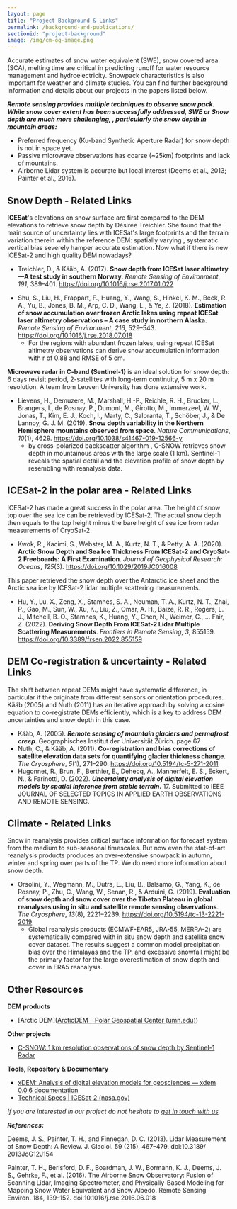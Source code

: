 ```yaml
---
layout: page
title: "Project Background & Links"
permalink: /background-and-publications/
sectionid: "project-background"
image: /img/cm-og-image.png
---
```


Accurate estimates of snow water equivalent (SWE), snow covered area (SCA), melting time are critical in predicting runoff for water resource management and hydroelectricity. Snowpack characteristics is also important for weather and climate studies. You can find further background information and details about our projects in the papers listed below.

***Remote sensing provides multiple techniques to observe snow pack. While snow cover extent has been successfully addressed, SWE or Snow depth are much more challenging, , particularly the snow depth in mountain areas:***

- Preferred frequency (Ku-band Synthetic Aperture Radar) for snow depth is not in space yet.
- Passive microwave observations has coarse (~25km) footprints and lack of mountains.
- Airborne Lidar system is accurate but local interest (Deems et al., 2013; Painter et al., 2016).

## Snow Depth - Related Links

**ICESat**'s elevations on snow surface are first compared to the DEM elevations to retrieve snow depth by Désirée Treichler. She found that the main source of uncertainty lies with ICESat's large footprints and the terrain variation therein within the reference DEM: spatially varying , systematic vertical bias severely hamper accurate estimation. Now what if there is new ICESat-2 and high quality DEM nowadays?

 * Treichler, D., & Kääb, A. (2017). **Snow depth from ICESat laser altimetry—A test study in southern Norway**. *Remote Sensing of Environment*, *191*, 389–401. https://doi.org/10.1016/j.rse.2017.01.022

- Shu, S., Liu, H., Frappart, F., Huang, Y., Wang, S., Hinkel, K. M., Beck, R. A., Yu, B., Jones, B. M., Arp, C. D., Wang, L., & Ye, Z. (2018). **Estimation of snow accumulation over frozen Arctic lakes using repeat ICESat laser altimetry observations – A case study in northern Alaska**. *Remote Sensing of Environment*, *216*, 529–543. https://doi.org/10.1016/j.rse.2018.07.018
  - For the regions with abundant frozen lakes, using repeat ICESat altimetry observations can derive snow accumulation information with r of 0.88 and RMSE of 5 cm.

**Microwave radar in C-band (Sentinel-1)** is an ideal solution for snow depth: 6 days revisit period, 2-satellites with long-term continuity, 5 m x 20 m resolution. A team from Leuven University has done extensive work.

 * Lievens, H., Demuzere, M., Marshall, H.-P., Reichle, R. H., Brucker, L., Brangers, I., de Rosnay, P., Dumont, M., Girotto, M., Immerzeel, W. W., Jonas, T., Kim, E. J., Koch, I., Marty, C., Saloranta, T., Schöber, J., & De Lannoy, G. J. M. (2019). **Snow depth variability in the Northern Hemisphere mountains observed from space**. *Nature Communications*, *10*(1), 4629. https://doi.org/10.1038/s41467-019-12566-y
     * by cross-polarized backscatter algorithm , C-SNOW retrieves snow depth in mountainous areas with the large scale (1 km). Sentinel-1 reveals the spatial detail and the elevation profile of snow depth by resembling with reanalysis data.

## ICESat-2 in the polar area - Related Links

ICESat-2 has made a great success in the polar area. The height of snow top over the sea ice can be retrieved by ICESat-2. The actual snow depth then equals to the top height minus the bare height of sea ice from radar measurements of CryoSat-2.

- Kwok, R., Kacimi, S., Webster, M. A., Kurtz, N. T., & Petty, A. A. (2020). **Arctic Snow Depth and Sea Ice Thickness From ICESat‐2 and CryoSat‐2 Freeboards: A First Examination**. *Journal of Geophysical Research: Oceans*, *125*(3). https://doi.org/10.1029/2019JC016008

This paper retrieved the snow depth over the Antarctic ice sheet and the Arctic sea ice by ICESat-2 lidar multiple scattering measurements.

- Hu, Y., Lu, X., Zeng, X., Stamnes, S. A., Neuman, T. A., Kurtz, N. T., Zhai, P., Gao, M., Sun, W., Xu, K., Liu, Z., Omar, A. H., Baize, R. R., Rogers, L. J., Mitchell, B. O., Stamnes, K., Huang, Y., Chen, N., Weimer, C., … Fair, Z. (2022). **Deriving Snow Depth From ICESat-2 Lidar Multiple Scattering Measurements**. *Frontiers in Remote Sensing*, *3*, 855159. https://doi.org/10.3389/frsen.2022.855159

## DEM Co-registration & uncertainty - Related Links

The shift between repeat DEMs might have systematic difference, in particular if the originate from different sensors or orientation procedures.  Kääb (2005) and Nuth (2011) has an iterative approach by solving a cosine equation to co-registrate DEMs efficiently, which is a key to address DEM uncertainties and snow depth in this case.

 * Kääb, A. (2005). ***Remote sensing of mountain glaciers and permafrost creep***. Geographisches Institut der Universität Zürich. page 67
 * Nuth, C., & Kääb, A. (2011). **Co-registration and bias corrections of satellite elevation data sets for quantifying glacier thickness change**. *The Cryosphere*, *5*(1), 271–290. https://doi.org/10.5194/tc-5-271-2011
 * Hugonnet, R., Brun, F., Berthier, E., Dehecq, A., Mannerfelt, E. S., Eckert, N., & Farinotti, D. (2022). ***Uncertainty analysis of digital elevation models by spatial inference from stable terrain*.** 17. Submitted to IEEE JOURNAL OF SELECTED TOPICS IN APPLIED EARTH OBSERVATIONS AND REMOTE SENSING.

## Climate - Related Links
Snow in reanalysis provides critical surface information for forecast system from the medium to sub-seasonal timescales. But now even the stat-of-art reanalysis products produces an over-extensive snowpack in autumn, winter and spring over parts of the TP. We do need more information about snow depth.

 * Orsolini, Y., Wegmann, M., Dutra, E., Liu, B., Balsamo, G., Yang, K., de Rosnay, P., Zhu, C., Wang, W., Senan, R., & Arduini, G. (2019). **Evaluation of snow depth and snow cover over the Tibetan Plateau in global reanalyses using in situ and satellite remote sensing observations**. *The Cryosphere*, *13*(8), 2221–2239. https://doi.org/10.5194/tc-13-2221-2019
   * Global reanalysis products (ECMWF-EAR5, JRA-55, MERRA-2) are systematically compared with in situ snow depth and satellite snow cover dataset. The results suggest a common model precipitation bias over the Himalayas and the TP, and excessive snowfall might be the primary factor for the large overestimation of snow depth and cover in ERA5 reanalysis.

## Other Resources

**DEM products**

 * [Arctic DEM]([ArcticDEM – Polar Geospatial Center (umn.edu)](https://www.pgc.umn.edu/data/arcticdem/))

**Other projects**

- [C-SNOW: 1 km resolution observations of snow depth by Sentinel-1 Radar ](https://ees.kuleuven.be/project/c-snow)

**Tools, Repository & Documentary** 

- [xDEM: Analysis of digital elevation models for geosciences — xdem 0.0.6 documentation](https://xdem.readthedocs.io/en/latest/)
- [Technical Specs | ICESat-2 (nasa.gov)](https://icesat-2.gsfc.nasa.gov/science/specs)



_If you are interested in our project do not hesitate to [get in touch with us](/about-us.html/)._



***References:***

Deems, J. S., Painter, T. H., and Finnegan, D. C. (2013). Lidar Measurement of Snow Depth: A Review. J. Glaciol. 59 (215), 467–479. doi:10.3189/ 2013JoG12J154

Painter, T. H., Berisford, D. F., Boardman, J. W., Bormann, K. J., Deems, J. S., Gehrke, F., et al. (2016). The Airborne Snow Observatory: Fusion of Scanning Lidar, Imaging Spectrometer, and Physically-Based Modeling for Mapping Snow Water Equivalent and Snow Albedo. Remote Sensing Environ. 184, 139–152. doi:10.1016/j.rse.2016.06.018